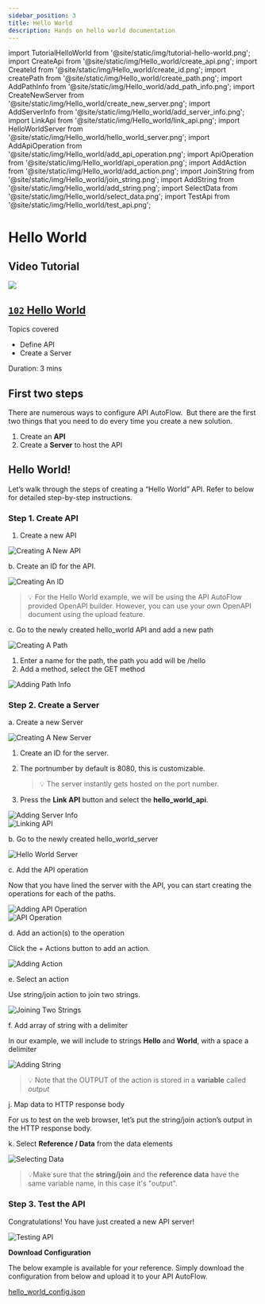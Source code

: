 ```yaml
---
sidebar_position: 3
title: Hello World
description: Hands on hello world documentation
---
```


import TutorialHelloWorld from '@site/static/img/tutorial-hello-world.png';
import CreateApi from '@site/static/img/Hello_world/create_api.png';
import CreateId from '@site/static/img/Hello_world/create_id.png';
import createPath from '@site/static/img/Hello_world/create_path.png';
import AddPathInfo from '@site/static/img/Hello_world/add_path_info.png';
import CreateNewServer from '@site/static/img/Hello_world/create_new_server.png';
import AddServerInfo from '@site/static/img/Hello_world/add_server_info.png';
import LinkApi from '@site/static/img/Hello_world/link_api.png';
import HelloWorldServer from '@site/static/img/Hello_world/hello_world_server.png';
import AddApiOperation from '@site/static/img/Hello_world/add_api_operation.png';
import ApiOperation from '@site/static/img/Hello_world/api_operation.png';
import AddAction from '@site/static/img/Hello_world/add_action.png';
import JoinString from '@site/static/img/Hello_world/join_string.png';
import AddString from '@site/static/img/Hello_world/add_string.png';
import SelectData from '@site/static/img/Hello_world/select_data.png';
import TestApi from '@site/static/img/Hello_world/test_api.png';

# Hello World

## Video Tutorial

<div class="videoBlock">
    <div class="videoLeft">
        <div class="videoWrapper">
            <a href="../../../Tutorial/#102-key-concept-installation-and-hello-world"><img src={TutorialHelloWorld} /></a>
        </div>
    </div>
    <div class="videoRight">
        <div class="videoText">
            <a href="../../../Tutorial/#102-key-concept-installation-and-hello-world"><h2><code>102</code> Hello World</h2></a>
            <p>Topics covered</p>
                <ul>
                    <li>Define API</li>
                    <li>Create a Server</li>
                </ul>
            <p>Duration:  3 mins</p>
        </div>
    </div>
    <div class="videoClearer"></div>
</div>

## First two steps

There are numerous ways to configure API AutoFlow.  But there are the first two things that you need to do every time you create a new solution.

1. Create an **API**
2. Create a **Server** to host the API

## Hello World!

Let’s walk through the steps of creating a “Hello World” API. Refer to below for detailed step-by-step instructions.

### Step 1. Create API

1. Create a new API

<div class="myResponsiveImg">
    <img src={CreateApi} alt="Creating A New API" class = "myResponsiveImg"/>
</div>

b. Create an ID for the API.

<div class="myResponsiveImg">
    <img src={CreateId} alt="Creating An ID" class = "myResponsiveImg"/>
</div>

> 💡 For the Hello World example, we will be using the API AutoFlow provided OpenAPI builder. However, you can use your own OpenAPI document using the upload feature.

c. Go to the newly created hello_world API and add a new path

<div class="myResponsiveImg">
    <img src={createPath} alt="Creating A Path" class = "myResponsiveImg"/>
</div>

1. Enter a name for the path, the path you add will be /hello
2. Add a method, select the GET method

<div class="myResponsiveImg">
    <img src={AddPathInfo} alt="Adding Path Info" class = "myResponsiveImg"/>
</div>

### Step 2. Create a Server

a. Create a new Server

<div class="myResponsiveImg">
    <img src={CreateNewServer} alt="Creating A New Server" class = "myResponsiveImg"/>
</div>

1. Create an ID for the server.
2. The portnumber by default is 8080, this is customizable.

   > 💡 The server instantly gets hosted on the port number.

3. Press the **Link API** button and select the **hello_world_api**.

<div class="myResponsiveImg">
    <img src={AddServerInfo} alt="Adding Server Info" class = "myResponsiveImg"/>
</div>

<div class="myResponsiveImg">
    <img src={LinkApi} alt="Linking API" class = "myResponsiveImg"/>
</div>

b. Go to the newly created hello_world_server

<div class="myResponsiveImg">
    <img src={HelloWorldServer} alt="Hello World Server" class = "myResponsiveImg"/>
</div>

c. Add the API operation

Now that you have lined the server with the API, you can start creating the operations for each of the paths.

<div class="myResponsiveImg">
    <img src={AddApiOperation} alt="Adding API Operation" class = "myResponsiveImg"/>
</div>

<div class="myResponsiveImg">
    <img src={ApiOperation} alt="API Operation" class = "myResponsiveImg"/>
</div>

d. Add an action(s) to the operation

Click the + Actions button to add an action.

<div class="myResponsiveImg">
    <img src={AddAction} alt="Adding Action" class = "myResponsiveImg"/>
</div>

e. Select an action

Use string/join action to join two strings.

<div class="myResponsiveImg">
<img src={JoinString} alt="Joining Two Strings" class = "myResponsiveImg"/>
</div>

f. Add array of string with a delimiter

In our example, we will include to strings **Hello** and **World**, with a space a delimiter

<div class="myResponsiveImg">
    <img src={AddString} alt="Adding String" class = "myResponsiveImg"/>
</div>

> 💡 Note that the OUTPUT of the action is stored in a **variable** called _output_

j. Map data to HTTP response body

For us to test on the web browser, let’s put the string/join action’s output in the HTTP response body.

k. Select **Reference / Data** from the data elements

<div class="myResponsiveImg">
    <img src={SelectData} alt="Selecting Data" class = "myResponsiveImg"/>
</div>

> 💡Make sure that the **string/join** and the **reference data** have the same variable name, in this case it's "output".

### Step 3. Test the API

Congratulations! You have just created a new API server!

<div class="myResponsiveImg">
    <img src={TestApi} alt="Testing API" class = "myResponsiveImg"/>
</div>

**Download Configuration**

The below example is available for your reference. Simply download the configuration from below and upload it to your API AutoFlow.

[hello_world_config.json](hello_world_config.json)
